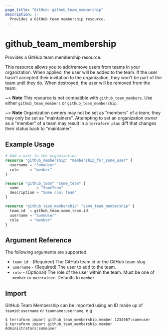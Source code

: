 ```yaml
---
page_title: "GitHub: github_team_membership"
description: |-
  Provides a GitHub team membership resource.
---
```


# github_team_membership

Provides a GitHub team membership resource.

This resource allows you to add/remove users from teams in your organization. When applied, the user will be added to the team. If the user hasn't accepted their invitation to the organization, they won't be part of the team until they do. When destroyed, the user will be removed from the team.

~> **Note** This resource is not compatible with `github_team_members`. Use either `github_team_members` or `github_team_membership`.

~> **Note** Organization owners may not be set as "members" of a team; they may only be set as "maintainers". Attempting to set an organization owner as a "member" of a team may result in a `terraform plan` diff that changes their status back to "maintainer".

## Example Usage

```terraform
# Add a user to the organization
resource "github_membership" "membership_for_some_user" {
  username = "SomeUser"
  role     = "member"
}

resource "github_team" "some_team" {
  name        = "SomeTeam"
  description = "Some cool team"
}

resource "github_team_membership" "some_team_membership" {
  team_id  = github_team.some_team.id
  username = "SomeUser"
  role     = "member"
}
```

## Argument Reference

The following arguments are supported:

* `team_id` - (Required) The GitHub team id or the GitHub team slug
* `username` - (Required) The user to add to the team.
* `role` - (Optional) The role of the user within the team. Must be one of `member` or `maintainer`. Defaults to `member`.

## Import

GitHub Team Membership can be imported using an ID made up of `teamid:username` or `teamname:username`, e.g.

```
$ terraform import github_team_membership.member 1234567:someuser
$ terraform import github_team_membership.member Administrators:someuser
```
